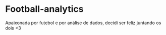 # Football-analytics
Apaixonada por futebol e por análise de dados, decidi ser feliz juntando os dois &lt;3
